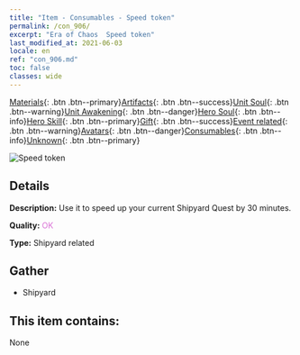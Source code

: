```yaml
---
title: "Item - Consumables - Speed token"
permalink: /con_906/
excerpt: "Era of Chaos  Speed token"
last_modified_at: 2021-06-03
locale: en
ref: "con_906.md"
toc: false
classes: wide
---
```

 [Materials](/Items/){: .btn .btn--primary}[Artifacts](/Items/Artifacts/){: .btn .btn--success}[Unit Soul](/Items/UnitSoul/){: .btn .btn--warning}[Unit Awakening](/Items/UnitAwakening/){: .btn .btn--danger}[Hero Soul](/Items/HeroSoul/){: .btn .btn--info}[Hero Skill](/Items/HeroSkill/){: .btn .btn--primary}[Gift](/Items/Gift/){: .btn .btn--success}[Event related](/Items/Events/){: .btn .btn--warning}[Avatars](/Items/Avatars/){: .btn .btn--danger}[Consumables](/Items/Consumables/){: .btn .btn--info}[Unknown](/Items/Unknown/){: .btn .btn--primary}

 ![Speed token](/images/t/i_jiasujuanzhou.png)

## Details
 **Description:** Use it to speed up your current Shipyard Quest by 30 minutes.

 **Quality:** <span style="color: #DA70D6">OK</span>

 **Type:** Shipyard related

## Gather

*    Shipyard 

## This item contains:

  None

